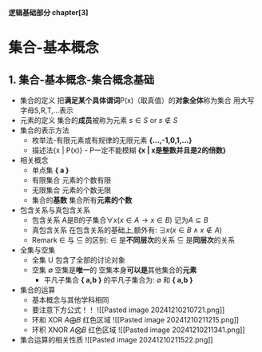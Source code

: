 **逻辑基础部分 chapter[3]**
# 集合-基本概念
## 1. 集合-基本概念-集合概念基础
- 集合的定义
	把**满足某个具体谓词**P(x)（取真值）的**对象全体**称为集合
	用大写字母S,R,T,...表示
- 元素的定义
	集合的**成员**被称为元素
	$s\in S$ or $s\notin S$
- 集合的表示方法
	- 枚举法-有限元素或有规律的无限元素
		**{...,-1,0,1,...}**
	- 描述法{x | P(x)} - P一定不能模糊
		**{x | x是整数并且是2的倍数}**
- 相关概念
	- 单点集
		**{ a }**
	- 有限集合
		元素的个数有限
	- 无限集合
		元素的个数无限
	- 集合的**基数**
		集合所有**元素的个数**
- 包含关系与真包含关系
	- 包含关系
		A是B的子集合$\forall x (x\in A \rightarrow x \in B)$ 记为$A \subseteq B$
	- 真包含关系
		在包含关系的基础上,额外有:
		$\exists x (x \in B \land x \notin A)$
	- Remark
		$\in$ 与 $\subseteq$ 的区别:
		$\in$ 是**不同层次**的关系
		$\subseteq$ 是**同层次**的关系
- 全集与空集
	- 全集 U 
		包含了全部的讨论对象
	- 空集 $\emptyset$
		空集是**唯一**的
		空集本身**可以是**其他集合的**元素**
		- 平凡子集合
			**{ a,b }** 的平凡子集合为:
			$\emptyset$ 和 **{ a,b }** 
- 集合的运算
	- 基本概念与其他学科相同 
	- 要注意下方公式！！
	![[Pasted image 20241210210721.png]]
	- 环和 XOR  $A \bigoplus B$ 红色区域
		![[Pasted image 20241210211215.png]]
	- 环积 XNOR $A \bigotimes B$ 红色区域
		![[Pasted image 20241210211341.png]]
- 集合运算的相关性质
	![[Pasted image 20241210211522.png]]
